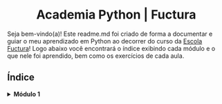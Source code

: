 <h1 align="center">Academia Python | Fuctura</h1>

Seja bem-vindo(a)! Este readme.md foi criado de forma a documentar e guiar o meu aprendizado em Python ao decorrer do curso da [Escola Fuctura](https://fucturatecnologia.com.br/)! Logo abaixo você encontrará o índice exibindo cada módulo e o que nele foi aprendido, bem como os exercícios de cada aula.

## Índice

<details>
  <summary><b>Módulo 1</b></summary>
    
- [Projetos](https://github.com/vicafz/python_fuctura/tree/main/modulo_1);
- Operadores, desvio condicional e estrutura de dados;
- Listas, tuplas e dicionários;
</details>